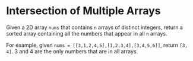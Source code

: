 # Intersection of Multiple Arrays

Given a 2D array `nums` that contains `n` arrays of distinct integers, return a sorted array containing all the numbers
that appear in all `n` arrays.

For example, given `nums = [[3,1,2,4,5],[1,2,3,4],[3,4,5,6]]`, return `[3, 4]`. 3 and 4 are the only numbers that are in
all arrays.
